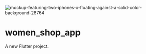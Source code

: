 ![mockup-featuring-two-iphones-x-floating-against-a-solid-color-background-28764](https://github.com/Symphony00/Flutter-Women-Bag-Shop/assets/115981065/836978a1-1215-43bf-afe5-ca3b8ad2fc52)
# women_shop_app

A new Flutter project.


